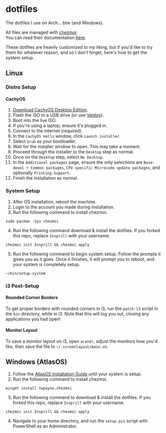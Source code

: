 # dotfiles
The dotfiles I use on Arch... btw (and Windows).

All files are managed with [chezmoi](https://www.chezmoi.io/).  
You can read their documentation [here](https://www.chezmoi.io/install/).

These dotfiles are heavily customized to my liking, but if you'd like to try them
for whatever reason, and so I don't forget, here's how to get the system setup.




## Linux

### Distro Setup

#### CachyOS

1. [Download CachyOS Desktop Edition](https://cachyos.org/download/).
1. Flash the ISO to a USB drive (or use [Ventoy](https://www.ventoy.net/)).
1. Boot into the live ISO.
1. If you're using a laptop, ensure it's plugged in.
1. Connect to the internet (required).
1. In the `CachyOS Hello` window, click `Launch installer`.
1. Select `Grub` as your bootloader.
1. Wait for the installer window to open. This may take a moment.
1. Proceed through the installer to the `Desktop` step as normal.
1. Once on the `Desktop` step, select `No Desktop`.
1. In the `Additional packages` page, ensure the only selections are `Base-devel + Common packages`, `CPU specific Microcode update packages`, and optionally `Printing-Support`.
1. Finish the installation as normal.


### System Setup

1. After OS installation, reboot the machine.
2. Login to the account you made during installation.
3. Run the following command to install chezmoi.
```shell
sudo pacman -Syu chezmoi
```
4. Run the following command download & install the dotfiles. If you forked this repo, replace `Insprill` with your username.
```shell
chezmoi init Insprill && chezmoi apply
```
5. Run the following command to begin system setup. Follow the prompts it gives you as it goes.
Once it finishes, it will prompt you to reboot, and your system is completely setup.
```shell
~/bin/setup-system
```


### i3 Post-Setup

#### Rounded Corner Borders

To get proper borders with rounded corners in i3, run the `patch-i3` script in the `bin` directory, while in i3.
Note that this will log you out, closing any applications you had open!

#### Monitor Layout

To save a monitor layout on i3, open `arandr`, adjust the monitors how you'd like, then save the file to `~/.screenlayout/main.sh`.




## Windows (AtlasOS)

1. Follow the [AtlasOS Installation Guide](https://docs.atlasos.net/getting-started/installation/) until your system is setup.
2. Run the following command to install chezmoi.
```shell
winget install twpayne.chezmoi
```
3. Run the following command to download & install the dotfiles. If you forked this repo, replace `Insprill` with your username.
```shell
chezmoi init Insprill && chezmoi apply
```
4. Navigate to your home directory, and run the `setup.ps1` script with PowerShell as an Administrator.

